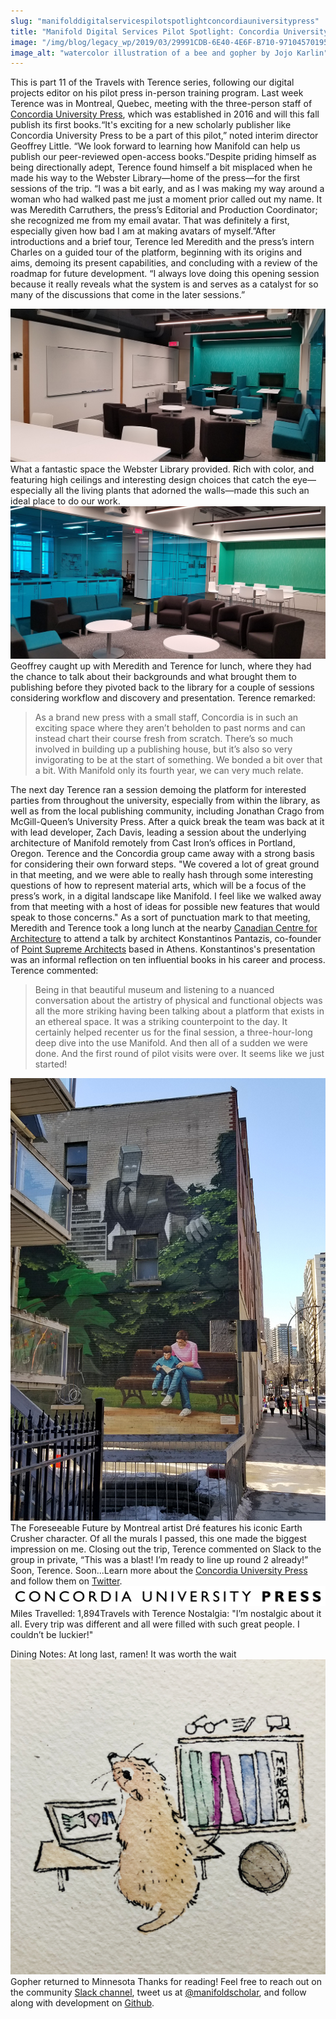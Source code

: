 ```yaml
---
slug: "manifolddigitalservicespilotspotlightconcordiauniversitypress"
title: "Manifold Digital Services Pilot Spotlight: Concordia University Press"
image: "/img/blog/legacy_wp/2019/03/29991CDB-6E40-4E6F-B710-971045701953.jpg"
image_alt: "watercolor illustration of a bee and gopher by Jojo Karlin"
---
```



This is part 11 of the Travels with Terence series, following our digital projects editor on his pilot press in-person training program.  Last week Terence was in Montreal, Quebec, meeting with the three-person staff of [Concordia University Press](http://www.concordia.ca/press.html), which was established in 2016 and will this fall publish its first books.“It's exciting for a new scholarly publisher like Concordia University Press to be a part of this pilot,” noted interim director Geoffrey Little. “We look forward to learning how Manifold can help us publish our peer-reviewed open-access books.”Despite priding himself as being directionally adept, Terence found himself a bit misplaced when he made his way to the Webster Library—home of the press—for the first sessions of the trip. “I was a bit early, and as I was making my way around a woman who had walked past me just a moment prior called out my name. It was Meredith Carruthers, the press’s Editorial and Production Coordinator; she recognized me from my email avatar. That was definitely a first, especially given how bad I am at making avatars of myself.”After introductions and a brief tour, Terence led Meredith and the press’s intern Charles on a guided tour of the platform, beginning with its origins and aims, demoing its present capabilities, and concluding with a review of the roadmap for future development. “I always love doing this opening session because it really reveals what the system is and serves as a catalyst for so many of the discussions that come in the later sessions.”

<!--truncate-->


[![""](/img/blog/legacy_wp/2019/03/webster2.jpg)](/img/blog/legacy_wp/2019/03/webster2.jpg) What a fantastic space the Webster Library provided. Rich with color, and featuring high ceilings and interesting design choices that catch the eye—especially all the living plants that adorned the walls—made this such an ideal place to do our work. [![""](/img/blog/legacy_wp/2019/03/webster1.jpg)](/img/blog/legacy_wp/2019/03/webster1.jpg)Geoffrey caught up with Meredith and Terence for lunch, where they had the chance to talk about their backgrounds and what brought them to publishing before they pivoted back to the library for a couple of sessions considering workflow and discovery and presentation. Terence remarked:

> As a brand new press with a small staff, Concordia is in such an exciting space where they aren’t beholden to past norms and can instead chart their course fresh from scratch. There’s so much involved in building up a publishing house, but it’s also so very invigorating to be at the start of something. We bonded a bit over that a bit. With Manifold only its fourth year, we can very much relate.

The next day Terence ran a session demoing the platform for interested parties from throughout the university, especially from within the library, as well as from the local publishing community, including Jonathan Crago from McGill-Queen’s University Press. After a quick break the team was back at it with lead developer, Zach Davis, leading a session about the underlying architecture of Manifold remotely from Cast Iron’s offices in Portland, Oregon. Terence and the Concordia group came away with a strong basis for considering their own forward steps. "We covered a lot of great ground in that meeting, and we were able to really hash through some interesting questions of how to represent material arts, which will be a focus of the press’s work, in a digital landscape like Manifold. I feel like we walked away from that meeting with a host of ideas for possible new features that would speak to those concerns." As a sort of punctuation mark to that meeting, Meredith and Terence took a long lunch at the nearby&nbsp;[Canadian Centre for Architecture](https://www.cca.qc.ca/en/)&nbsp;to attend a talk by architect Konstantinos Pantazis, co-founder of [Point Supreme Architects](http://www.pointsupreme.com/content/) based in Athens. Konstantinos's presentation was an informal reflection on ten influential books in his career and process. Terence commented:

> Being in that beautiful museum and listening to a nuanced conversation about the artistry of physical and functional objects was all the more striking having been talking about a platform that exists in an ethereal space. It was a striking counterpoint to the day. It certainly helped recenter us for the final session, a three-hour-long deep dive into the use Manifold. And then all of a sudden we were done. And the first round of pilot visits were over. It seems like we just started!

[![""](/img/blog/legacy_wp/2019/03/mural.jpg)](/img/blog/legacy_wp/2019/03/mural.jpg) The Foreseeable Future by Montreal artist Dré features his iconic Earth Crusher character. Of all the murals I passed, this one made the biggest impression on me. Closing out the trip, Terence commented on Slack to the group in private, “This was a blast! I’m ready to line up round 2 already!” Soon, Terence. Soon...Learn more about the [Concordia University Press](https://www.concordia.ca/press/about.html) and follow them on [Twitter](https://twitter.com/ConcordiaPress).[![](/img/blog/legacy_wp/2019/03/Concoridia_Press_Hori@4x.png)](/img/blog/legacy_wp/2019/03/Concoridia_Press_Hori@4x.png)Miles Travelled: 1,894Travels with Terence Nostalgia: "I’m nostalgic about it all. Every trip was different and all were filled with such great people. I couldn’t be luckier!"

Dining Notes: At long last, ramen! It was worth the wait![![](/img/blog/legacy_wp/2019/03/IMG_3201.jpg)](/img/blog/legacy_wp/2019/03/IMG_3201.jpg) Gopher returned to Minnesota Thanks for reading! Feel free to reach out on the community [Slack channel](https://manifold-slackin.herokuapp.com/), tweet us at [@manifoldscholar](https://twitter.com/ManifoldScholar), and follow along with development on [Github](https://github.com/ManifoldScholar/manifold).

